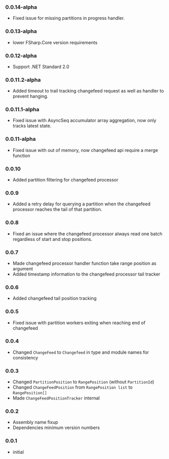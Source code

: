 ### 0.0.14-alpha
* Fixed issue for missing partitions in progress handler.

### 0.0.13-alpha
* lower FSharp.Core version requirements

### 0.0.12-alpha
* Support .NET Standard 2.0

### 0.0.11.2-alpha
* Added timeout to trail tracking changefeed request as well as handler to prevent hanging.

### 0.0.11.1-alpha
* Fixed issue with AsyncSeq accumulator array aggregation, now only tracks latest state.

### 0.0.11-alpha
* Fixed issue with out of memory, now changefeed api require a merge function

### 0.0.10
* Added partition filtering for changefeed processor

### 0.0.9
* Added a retry delay for querying a partition when the changefeed processor reaches the tail of that partition.

### 0.0.8
* Fixed an issue where the changefeed processor always read one batch regardless of start and stop positions.

### 0.0.7
* Made changefeed processor handler function take range position as argument
* Added timestamp information to the changefeed processor tail tracker

### 0.0.6
* Added changefeed tail position tracking

### 0.0.5
* Fixed issue with partition workers exiting when reaching end of changefeed

### 0.0.4
* Changed `ChangeFeed` to `Changefeed` in type and module names for consistency

### 0.0.3
* Changed `PartitionPosition` to `RangePosition` (without `PartitionId`)
* Changed `ChangeFeedPosition` from `RangePosition list` to `RangePosition[]`
* Made `ChangeFeedPositionTracker` internal

### 0.0.2
* Assembly name fixup
* Dependencies minimum version numbers

### 0.0.1
* initial
